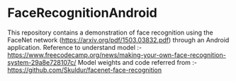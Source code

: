 # FaceRecognitionAndroid
This repository contains a demonstration of face recognition using the FaceNet network (https://arxiv.org/pdf/1503.03832.pdf) through an Android application.
Reference to understand model :- https://www.freecodecamp.org/news/making-your-own-face-recognition-system-29a8e728107c/
Model weights and code referred from :- https://github.com/Skuldur/facenet-face-recognition
